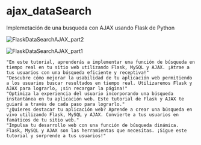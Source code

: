 # ajax_dataSearch
Implemetación de una busqueda con AJAX usando Flask de Python

![FlaskDataSearchAJAX_part2](https://github.com/mectoys/ajax_dataSearch/assets/7143758/f3c39bbb-a912-4a75-9822-0d1d329b4f41)


![FlaskDataSearchAJAX_part1](https://github.com/mectoys/ajax_dataSearch/assets/7143758/21d85d73-3907-421a-8496-55e14c903e04)

    "En este tutorial, aprenderás a implementar una función de búsqueda en tiempo real en tu sitio web utilizando Flask, MySQL y AJAX. ¡Atrae a tus usuarios con una búsqueda eficiente y receptiva!"
    "Descubre cómo mejorar la usabilidad de tu aplicación web permitiendo a los usuarios buscar resultados en tiempo real. Utilizaremos Flask y AJAX para lograrlo, ¡sin recargar la página!"
    "Optimiza la experiencia del usuario incorporando una búsqueda instantánea en tu aplicación web. Este tutorial de Flask y AJAX te guiará a través de cada paso para lograrlo."
    "¿Quieres destacar tu aplicación web? Aprende a crear una búsqueda en vivo utilizando Flask, MySQL y AJAX. Convierte a tus usuarios en fanáticos de tu sitio web."
    "Impulsa tu desarrollo web con una función de búsqueda dinámica. Flask, MySQL y AJAX son las herramientas que necesitas. ¡Sigue este tutorial y sorprende a tus usuarios!"

